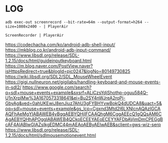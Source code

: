 __LOG__
=======

```
adb exec-out screenrecord --bit-rate=64m --output-format=h264 --size=1080x2400 - | PlayerAir

ScreenRecorder | PlayerAir

```

https://codechacha.com/ko/android-adb-shell-input/
https://mkblog.co.kr/android-adb-input-command/
https://www.libsdl.org/release/SDL-1.2.15/docs/html/guideinputkeyboard.html
https://m.blog.naver.com/PostView.naver?isHttpsRedirect=true&blogId=pjc0247&logNo=80149730825
https://wiki.libsdl.org/SDL2/SDL_MouseWheelEvent
https://gigi.nullneuron.net/gigilabs/handling-keyboard-and-mouse-events-in-sdl2/
https://www.google.com/search?q=sdl+mouse+events+example&sxsrf=ALiCzsYdjShothp-oguu584Q-U1nXrpIMw%3A1670573318641&ei=Bu2SY4nWJreA2roPi-GbyAg&ved=0ahUKEwiJ8enJiuz7AhU3gFYBHYvwBokQ4dUDCA8&uact=5&oq=sdl+mouse+events+example&gs_lcp=Cgxnd3Mtd2l6LXNlcnAQAzIGCAAQFhAeMgYIABAWEB4yBggAEBYQHjIFCAAQhgM6CggAEEcQ1gQQsAM6CAgAEBYQHhAPOggIABAWEB4QCkoECEEYAEoECEYYAFDbAVjmDmCPEGgBcAF4AIABlwGIAZsIkgEDMC44mAEAoAEByAEIwAEB&sclient=gws-wiz-serp
https://www.libsdl.org/release/SDL-1.2.15/docs/html/sdlmousemotionevent.html

